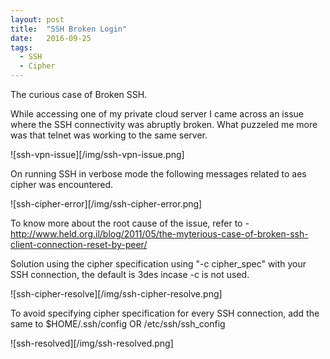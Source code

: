 ```yaml
---
layout: post
title:  "SSH Broken Login"
date:   2016-09-25
tags:
  - SSH
  - Cipher
---
```


The curious case of Broken SSH.

While accessing one of my private cloud server I came across an issue where the SSH connectivity was abruptly broken.
What puzzeled me more was that telnet was working to the same server.

![ssh-vpn-issue][/img/ssh-vpn-issue.png]

On running SSH in verbose mode the following messages related to aes cipher was encountered. 

![ssh-cipher-error][/img/ssh-cipher-error.png]

To know more about the root cause of the issue, refer to - http://www.held.org.il/blog/2011/05/the-myterious-case-of-broken-ssh-client-connection-reset-by-peer/

Solution using the cipher specification using "-c cipher_spec" with your SSH connection, the default is 3des incase -c is not used.

![ssh-cipher-resolve][/img/ssh-cipher-resolve.png]

To avoid specifying cipher specification for every SSH connection, add the same to $HOME/.ssh/config OR /etc/ssh/ssh_config 

![ssh-resolved][/img/ssh-resolved.png]

